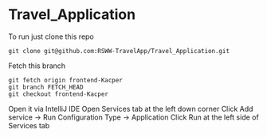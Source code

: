# Travel_Application

To run just clone this repo
```
git clone git@github.com:RSWW-TravelApp/Travel_Application.git
```

Fetch this branch
```
git fetch origin frontend-Kacper
git branch FETCH_HEAD
git checkout frontend-Kacper
```

Open it via IntelliJ IDE
Open Services tab at the left down corner
Click Add service -> Run Configuration Type -> Application
Click Run at the left side of Services tab
